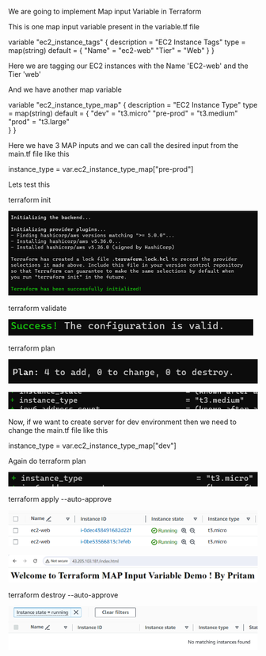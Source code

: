 We are going to implement Map input Variable in Terraform

This is one map input variable present in the variable.tf file

variable "ec2_instance_tags" {
  description = "EC2 Instance Tags"
  type = map(string)
  default = {
    "Name" = "ec2-web"
    "Tier" = "Web"
  }
}

Here we are tagging our EC2 instances with the Name 'EC2-web' and the Tier 'web'

And we have another map variable

variable "ec2_instance_type_map" {
  description = "EC2 Instance Type"
  type = map(string)
  default = {
    "dev" = "t3.micro"
    "pre-prod" = "t3.medium" 
    "prod" = "t3.large"    
  }
}

Here we have 3 MAP inputs and we can call the desired input from the main.tf file like this 

instance_type = var.ec2_instance_type_map["pre-prod"]

Lets test this 

terraform init

![alt text](image.png)

terraform validate

![alt text](image-1.png)

terraform plan

![alt text](image-2.png)

![alt text](image-3.png)

Now, if we want to create server for dev environment then we need to change the main.tf file like this

 instance_type = var.ec2_instance_type_map["dev"]

 Again do terraform plan

 ![alt text](image-4.png)

 terraform apply --auto-approve

 ![alt text](image-5.png)

 ![alt text](image-6.png)

 terraform destroy --auto-approve

 ![alt text](image-7.png)